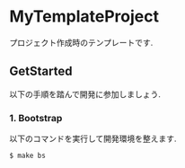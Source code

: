 # MyTemplateProject

プロジェクト作成時のテンプレートです.

## GetStarted

以下の手順を踏んで開発に参加しましょう.

### 1. Bootstrap

以下のコマンドを実行して開発環境を整えます.

```shell
$ make bs
```
